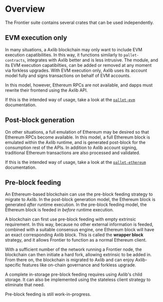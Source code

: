 # Overview

The Frontier suite contains several crates that can be used
independently.

## EVM execution only

In many situations, a Axlib blockchain may only want to include
EVM execution capatibilities. In this way, it functions similarly to
`pallet-contracts`, integrates with Axlib better and is less
intrusive. The module, and its EVM execution capatibilties, can be
added or removed at any moment via forkless upgrades. With EVM
execution only, Axlib uses its account model fully and signs
transactions on behalf of EVM accounts.

In this model, however, Ethereum RPCs are not available, and dapps
must rewrite their frontend using the Axlib API.

If this is the intended way of usage, take a look at the
[`pallet-evm`](./frame/evm.md) documentation.

## Post-block generation

On other situations, a full emulation of Ethereum may be desired so
that Ethereum RPCs become available. In this model, a full Ethereum
block is emulated within the Axlib runtime, and is generated
post-block for the consumption rest of the APIs. In addition to
Axlib account signing, traditional Ethereum transactions are also
processed and validated.

If this is the intended way of usage, take a look at the
[`pallet-ethereum`](./frame/ethereum.md) documentation.

## Pre-block feeding

An Ethereum-based blockchain can use the pre-block feeding strategy to
migrate to Axlib. In the post-block generation model, the Ethereum
block is generated *after* runtime execution. In the pre-block feeding
model, the Ethereum block is feeded in *before* runtime
execution.

A blockchain can first use pre-block feeding with empty extrinsic
requirement. In this way, because no other external information is
feeded, combined with a suitable consensus engine, one Ethereum block
will have an exact corresponding Axlib block. This is called the
**wrapper block** strategy, and it allows Frontier to function as a
normal Ethereum client.

With a sufficient number of the network running a Frontier node, the
blockchain can then initiate a hard fork, allowing extrinsic to be
added in. From there on, the blockchain is migrated to Axlib and
can enjoy Axlib-specific features like on-chain governance and
forkless upgrade.

A complete in-storage pre-block feeding requires using Axlib's
child storage. It can also be implemented using the stateless client
strategy to eliminate that need.

Pre-block feeding is still work-in-progress.
